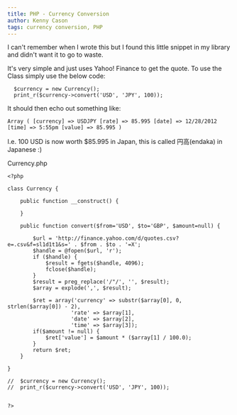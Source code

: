 ```yaml
---
title: PHP - Currency Conversion
author: Kenny Cason
tags: currency conversion, PHP
---
```


I can't remember when I wrote this but I found this little snippet in my library and didn't want it to go to waste.

It's very simple and just uses Yahoo! Finance to get the quote. To use the Class simply use the below code:

```{.php .numberLines startFrom="1"}
  $currency = new Currency();
  print_r($currency->convert('USD', 'JPY', 100));

```
It should then echo out something like:

```{.php .numberLines startFrom="1"}
Array ( [currency] => USDJPY [rate] => 85.995 [date] => 12/28/2012 [time] => 5:55pm [value] => 85.995 )

```

I.e. 100 USD is now worth $85.995 in Japan, this is called 円高(endaka) in Japanese :)


Currency.php

```{.php .numberLines startFrom="1"}
<?php

class Currency {

    public function __construct() {

    }

    public function convert($from='USD', $to='GBP', $amount=null) {

        $url = 'http://finance.yahoo.com/d/quotes.csv?e=.csv&f=sl1d1t1&s=' . $from . $to . '=X';
        $handle = @fopen($url, 'r');
        if ($handle) {
            $result = fgets($handle, 4096);
            fclose($handle);
        }
        $result = preg_replace('/"/', '', $result);
        $array = explode(',', $result);

        $ret = array('currency' => substr($array[0], 0, strlen($array[0]) - 2),
                    'rate' => $array[1],
                    'date' => $array[2],
                    'time' => $array[3]);
        if($amount != null) {
            $ret['value'] = $amount * ($array[1] / 100.0);
        }
        return $ret;
    }

}

//  $currency = new Currency();
//  print_r($currency->convert('USD', 'JPY', 100));


?>

```